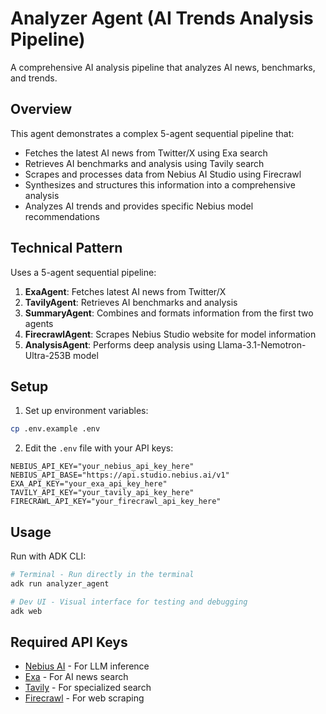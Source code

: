 # Analyzer Agent (AI Trends Analysis Pipeline)

A comprehensive AI analysis pipeline that analyzes AI news, benchmarks, and trends.

## Overview

This agent demonstrates a complex 5-agent sequential pipeline that:
- Fetches the latest AI news from Twitter/X using Exa search
- Retrieves AI benchmarks and analysis using Tavily search
- Scrapes and processes data from Nebius AI Studio using Firecrawl
- Synthesizes and structures this information into a comprehensive analysis
- Analyzes AI trends and provides specific Nebius model recommendations

## Technical Pattern

Uses a 5-agent sequential pipeline:
1. **ExaAgent**: Fetches latest AI news from Twitter/X
2. **TavilyAgent**: Retrieves AI benchmarks and analysis
3. **SummaryAgent**: Combines and formats information from the first two agents
4. **FirecrawlAgent**: Scrapes Nebius Studio website for model information
5. **AnalysisAgent**: Performs deep analysis using Llama-3.1-Nemotron-Ultra-253B model

## Setup

1. Set up environment variables:
```bash
cp .env.example .env
```

2. Edit the `.env` file with your API keys:
```
NEBIUS_API_KEY="your_nebius_api_key_here"
NEBIUS_API_BASE="https://api.studio.nebius.ai/v1"
EXA_API_KEY="your_exa_api_key_here"
TAVILY_API_KEY="your_tavily_api_key_here"
FIRECRAWL_API_KEY="your_firecrawl_api_key_here"
```

## Usage

Run with ADK CLI:
```bash
# Terminal - Run directly in the terminal
adk run analyzer_agent

# Dev UI - Visual interface for testing and debugging
adk web
```

## Required API Keys

- [Nebius AI](https://dub.sh/AIStudio) - For LLM inference
- [Exa](https://exa.ai/) - For AI news search
- [Tavily](https://tavily.com/) - For specialized search
- [Firecrawl](https://firecrawl.dev/) - For web scraping 